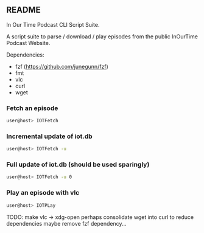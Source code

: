 ## README

In Our Time Podcast CLI Script Suite.
 
A script suite to parse / download / play episodes from the public InOurTime Podcast Website.

Dependencies: 
 - fzf (https://github.com/junegunn/fzf)
 - fmt
 - vlc 
 - curl 
 - wget 

### Fetch an episode
```bash
user@host> IOTFetch 
```
### Incremental update of iot.db 
```bash
user@host> IOTFetch -u 
```
### Full update of iot.db (should be used sparingly)
```bash
user@host> IOTFetch -u 0
```

### Play an episode with vlc
```bash
user@host> IOTPLay
```

TODO:
 make vlc -> xdg-open 
 perhaps consolidate wget into curl to reduce dependencies
 maybe remove fzf dependency...
